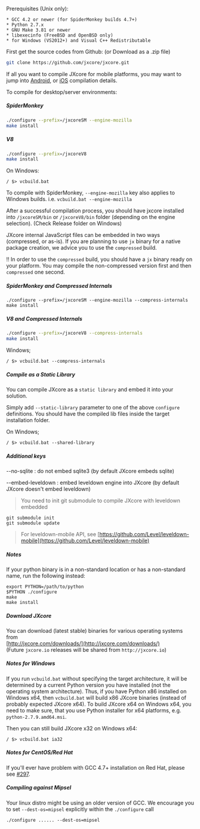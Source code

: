 Prerequisites (Unix only):

    * GCC 4.2 or newer (for SpiderMonkey builds 4.7+)
    * Python 2.7.x
    * GNU Make 3.81 or newer
    * libexecinfo (FreeBSD and OpenBSD only)
    * for Windows (VS2012+) and Visual C++ Redistributable

First get the source codes from Github: (or Download as a .zip file)
```bash
git clone https://github.com/jxcore/jxcore.git
```

If all you want to compile JXcore for mobile platforms, you may want to jump into 
[Android](Android_Compile.md), or [iOS](iOS_Compile.md) compilation details.

To compile for desktop/server environments:

##### SpiderMonkey
```bash
./configure --prefix=/jxcoreSM --engine-mozilla
make install
```

##### V8
```bash
./configure --prefix=/jxcoreV8
make install
```

On Windows:

```
/ $> vcbuild.bat
```

To compile with SpiderMonkey, `--engine-mozilla` key also applies to Windows builds. 
i.e. `vcbuild.bat --engine-mozilla`

After a successful compilation process, you should have jxcore installed into `/jxcoreSM/bin` 
or `/jxcoreV8/bin` folder (depending on the engine selection). (Check Release folder on Windows)

JXcore internal JavaScript files can be embedded in two ways (compressed, or as-is). If you are planning 
to use `jx` binary for a native package creation, we advice you to use the `compressed` build. 

!! In order to use the `compressed` build, you should have a `jx` binary ready on your platform. You may
 compile the non-compressed version first and then `compressed` one second.

##### SpiderMonkey and Compressed Internals
```
./configure --prefix=/jxcoreSM --engine-mozilla --compress-internals
make install
```

##### V8 and Compressed Internals
```bash
./configure --prefix=/jxcoreV8 --compress-internals
make install
```

Windows;
```
/ $> vcbuild.bat --compress-internals
```

##### Compile as a Static Library 
You can compile JXcore as a `static library` and embed it into your solution.

Simply add `--static-library` parameter to one of the above `configure` definitions. You should have the 
compiled lib files inside the target installation folder. 

On Windows;
```
/ $> vcbuild.bat --shared-library
```

##### Additional keys

--no-sqlite : do not embed sqlite3 (by default JXcore embeds sqlite)

--embed-leveldown : embed leveldown engine into JXcore (by default JXcore doesn't embed leveldown)

> You need to init git submodule to compile JXcore with leveldown embedded
```
git submodule init
git submodule update
```

> For leveldown-mobile API, see [https://github.com/Level/leveldown-mobile](https://github.com/Level/leveldown-mobile)


##### Notes
If your python binary is in a non-standard location or has a non-standard name, 
run the following instead:

    export PYTHON=/path/to/python
    $PYTHON ./configure
    make
    make install

##### Download JXcore 
You can download (latest stable) binaries for various operating systems from  
[http://jxcore.com/downloads/](http://jxcore.com/downloads/)  
(Future `jxcore.io` releases will be shared from `http://jxcore.io`)

##### Notes for Windows

If you run `vcbuild.bat` without specifying the target architecture, it will be determined by a 
current Python version you have installed (not the operating system architecture).
Thus, if you have Python x86 installed on Windows x64, then `vcbuild.bat` will build x86 JXcore 
binaries (instead of probably expected JXcore x64).
To build JXcore x64 on Windows x64, you need to make sure, that you use Python installer for 
x64 platforms, e.g. `python-2.7.9.amd64.msi`.

Then you can still build JXcore x32 on Windows x64:

```
/ $> vcbuild.bat ia32
```

##### Notes for CentOS/Red Hat

If you'll ever have problem with GCC 4.7+ installation on Red Hat, please see 
[#297](https://github.com/jxcore/jxcore/issues/297).

##### Compiling against Mipsel

Your linux distro might be using an older version of GCC. We encourage you to set `--dest-os=mipsel` 
explicitly within the  `./configure` call

```
./configure ...... --dest-os=mipsel
```
